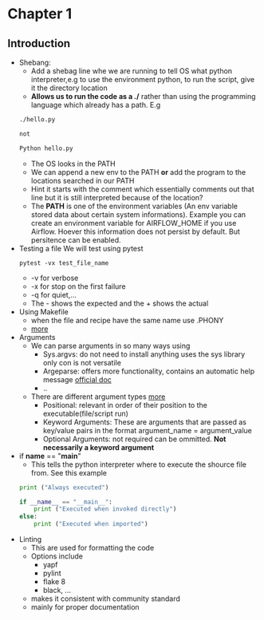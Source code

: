 # Chapter 1 
## Introduction

- Shebang:
    - Add a shebag line whe we are running to tell OS what python interpreter,e.g to use the environment python, to run the script, give it the directory location
    - **Allows us to run the code as a ./** rather than using the programming language which already has a path.
    E.g 
    ```bash
    ./hello.py

    not 

    Python hello.py
    ```
    - The OS looks in the PATH 
    - We can append a new env to the PATH **or** add the program to the locations searched in our PATH
    - Hint it starts with the comment which essentially comments out that line but it is still interpreted because of the location?
    - The **PATH** is one of the environment variables (An env variable stored data about certain system informations). Example you can create an environment variable for AIRFLOW_HOME if you use Airflow. Hoever this information does not persist by default. But persitence can be enabled.
- Testing a file
    We will test using pytest
    ```
    pytest -vx test_file_name
    ```
    - -v for verbose
    - -x for stop on the first failure
    - -q for quiet,...
    - The - shows the expected and the + shows the actual
- Using Makefile
    - when the file and recipe have the same name use .PHONY
    - [more](https://www.gnu.org/software/make/manual/html_node/Phony-Targets.html)
- Arguments
    - We can parse arguments in so many ways using
        - Sys.argvs: do not need to install anything uses the sys library only con is not versatile
        - Argeparse: offers more functionality, contains an automatic help message [official doc](https://docs.python.org/3/library/argparse.html)
        - ..
    - There are different argument types [more](./python_arguments.md)
        - Positional: relevant in order of their position to the executable(file/script run)
        - Keyword Arguments: These are arguments that are passed as key/value pairs in the format argument_name = argument_value
        - Optional Arguments: not required can be ommitted. **Not necessarily a keyword argument**
- if __name__ == "__main__"
    - This tells the python interpreter where to execute the shource file from. See this example
    ```python
    print ("Always executed")
    
    if __name__ == "__main__": 
        print ("Executed when invoked directly")
    else: 
        print ("Executed when imported")
    ```
- Linting
    - This are used for formatting the code
    - Options include
        - yapf
        - pylint
        - flake 8
        - black, ...
    - makes it consistent with community standard
    - mainly for proper documentation